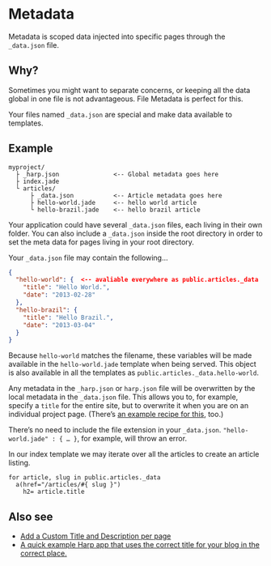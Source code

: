# Metadata

Metadata is scoped data injected into specific pages through the `_data.json` file.

## Why?

Sometimes you might want to separate concerns, or keeping all the data global in one file is not advantageous. File Metadata is perfect for this.

Your files named `_data.json` are special and make data available to templates.

## Example

```
myproject/
  ├ _harp.json               <-- Global metadata goes here
  ├ index.jade
  └ articles/
      ├ _data.json           <-- Article metadata goes here
      ├ hello-world.jade     <-- hello world article
      └ hello-brazil.jade    <-- hello brazil article
```

Your application could have several `_data.json` files, each living in their own folder. You can also include a `_data.json` inside the root directory in order to set the meta data for pages living in your root directory.

Your `_data.json` file may contain the following…

```json
{
  "hello-world": {  <-- avaliable everywhere as public.articles._data
    "title": "Hello World.",
    "date": "2013-02-28"
  },
  "hello-brazil": {
    "title": "Hello Brazil.",
    "date": "2013-03-04"
  }
}
```

Because `hello-world` matches the filename, these variables will be made available in the `hello-world.jade` template when being served. This object is also available in all the templates as `public.articles._data.hello-world`.

Any metadata in the `_harp.json` or `harp.json` file will be overwritten by the local metadata in the `_data.json` file. This allows you to, for example, specify a `title` for the entire site, but to overwrite it when you are on an individual project page. (There’s [an example recipe for this](../../recipes/custom-title-description), too.)

There’s no need to include the file extension in your `_data.json`. `"hello-world.jade" : { … }`, for example, will throw an error.

In our index template we may iterate over all the articles to create an article listing.

```jade
for article, slug in public.articles._data
  a(href="/articles/#{ slug }")
    h2= article.title
```

## Also see

- [Add a Custom Title and Description per page](../../recipes/custom-title-description)
- [A quick example Harp app that uses the correct title for your blog in the correct place.](https://gist.github.com/kennethormandy/6834709)
